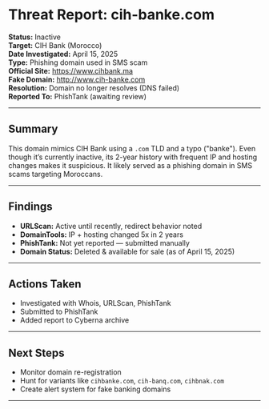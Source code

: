 # Threat Report: cih-banke.com

**Status:** Inactive  
**Target:** CIH Bank (Morocco)  
**Date Investigated:** April 15, 2025  
**Type:** Phishing domain used in SMS scam  
**Official Site:** https://www.cihbank.ma  
**Fake Domain:** http://www.cih-banke.com  
**Resolution:** Domain no longer resolves (DNS failed)  
**Reported To:** PhishTank (awaiting review)

---

##  Summary  
This domain mimics CIH Bank using a `.com` TLD and a typo ("banke"). Even though it’s currently inactive, its 2-year history with frequent IP and hosting changes makes it suspicious. It likely served as a phishing domain in SMS scams targeting Moroccans.

---

## Findings  
-  **URLScan:** Active until recently, redirect behavior noted  
-  **DomainTools:** IP + hosting changed 5x in 2 years  
-  **PhishTank:** Not yet reported — submitted manually  
-  **Domain Status:** Deleted & available for sale (as of April 15, 2025)

---

## Actions Taken
- Investigated with Whois, URLScan, PhishTank  
- Submitted to PhishTank  
- Added report to Cyberna archive

---

##  Next Steps
- Monitor domain re-registration  
- Hunt for variants like `cihbanke.com`, `cih-banq.com`, `cihbnak.com`  
- Create alert system for fake banking domains

---
